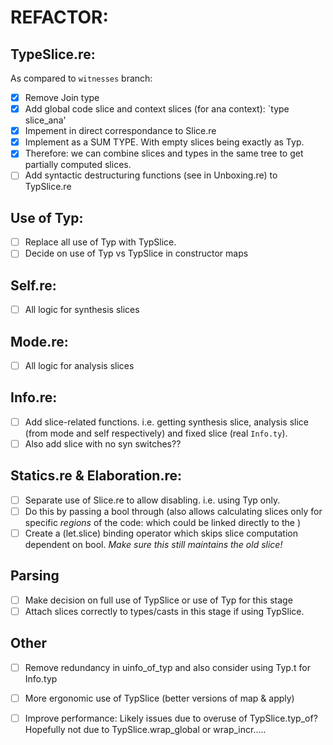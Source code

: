 # REFACTOR:

## TypeSlice.re: 
As compared to `witnesses` branch:
- [x] Remove Join type
- [x] Add global code slice and context slices (for ana context): `type slice_ana'
- [x] Impement in direct correspondance to Slice.re
- [x] Implement as a SUM TYPE. With empty slices being exactly as Typ.
- [x] Therefore: we can combine slices and types in the same tree to get partially computed slices.
- [ ] Add syntactic destructuring functions (see in Unboxing.re) to TypSlice.re

## Use of Typ:
- [ ] Replace all use of Typ with TypSlice.
- [ ] Decide on use of Typ vs TypSlice in constructor maps

## Self.re:
- [ ] All logic for synthesis slices

## Mode.re:
- [ ] All logic for analysis slices

## Info.re:
- [ ] Add slice-related functions. i.e. getting synthesis slice, analysis slice (from mode and self respectively) and fixed slice (real `Info.ty`).
- [ ] Also add slice with no syn switches??

## Statics.re & Elaboration.re:
- [ ] Separate use of Slice.re to allow disabling. i.e. using Typ only.
- [ ] Do this by passing a bool through (also allows calculating slices only for specific _regions_ of the code: which could be linked directly to the )
- [ ] Create a (let.slice) binding operator which skips slice computation dependent on bool. _Make sure this still maintains the old slice!_

## Parsing
- [ ] Make decision on full use of TypSlice or use of Typ for this stage
- [ ] Attach slices correctly to types/casts in this stage if using TypSlice.

## Other
- [ ] Remove redundancy in uinfo_of_typ and also consider using Typ.t for Info.typ
- [ ] More ergonomic use of TypSlice (better versions of map & apply)
- [ ] Improve performance: Likely issues due to overuse of TypSlice.typ_of? Hopefully not due to TypSlice.wrap_global or wrap_incr.....


